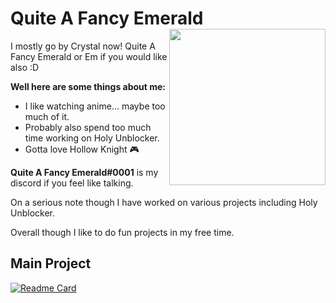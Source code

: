 # Quite A Fancy Emerald <img src="https://raw.githubusercontent.com/QuiteAFancyEmerald/QuiteAFancyEmerald/master/pixelwo.gif?raw=true" width="250" align="right"><img>

I mostly go by Crystal now! 
Quite A Fancy Emerald or Em if you would like also :D

**Well here are some things about me:**

- I like watching anime... maybe too much of it.
- Probably also spend too much time working on Holy Unblocker.
- Gotta love Hollow Knight 🎮

**Quite A Fancy Emerald#0001** is my discord if you feel like talking.

On a serious note though I have worked on various projects including Holy Unblocker.

Overall though I like to do fun projects in my free time. 

## Main Project
[![Readme Card](https://github-readme-stats.vercel.app/api/pin/?username=titaniumnetwork-dev&repo=Holy-Unblocker&theme=synthwave)](https://github.com/titaniumnetwork-dev/Holy-Unblocker)
